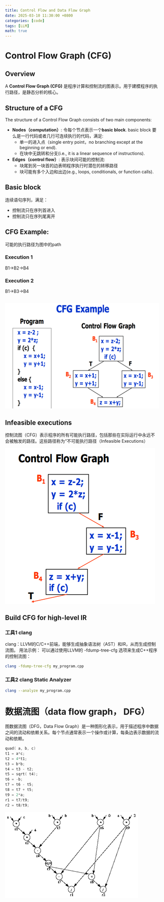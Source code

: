 ```yaml
---
title: Control Flow and Data Flow Graph
date: 2025-03-10 11:30:00 +0800
categories: [code]
tags: [LLM]    
math: true
---
```



# Control Flow Graph (CFG)

## Overview
A **Control Flow Graph (CFG)** 是程序计算和控制流的图表示。用于建模程序的执行路径，是静态分析的核心。

## Structure of a CFG
The structure of a Control Flow Graph consists of two main components:
- **Nodes（computation）**: 令每个节点表示一个**basic block**. basic block 要么是一行代码或者几行可连续执行的代码，满足:
  - 单一的进入点（single entry point，no branching except at the beginning or end).
  - 在块中无跳转和分支(i.e., it is a linear sequence of instructions).
- **Edges（control flow）**: 表示块间可能的控制流:
  - 块尾到另一块首的边表明程序执行时潜在的转移路径
  - 块可能有多个入边和出边(e.g., loops, conditionals, or function calls).

## Basic block
连续语句序列，满足：
- 控制流只在序列首进入
- 控制流只在序列尾离开


## CFG Example:
可能的执行路径为图中的path
### Execution 1
B1->B2->B4
### Execution 2
B1->B3->B4

![CFG](../assets/LLM/cfg_example.png "CFG")
---

## Infeasible executions
控制流图（CFG）表示程序的所有可能执行路径，包括那些在实际运行中永远不会被触发的路径。这些路径称为“不可能执行路径（Infeasible Executions）

![infe_cfg](../assets/LLM/infeasible_exec.png "in_cfg")


## Build CFG for high-level IR

### 工具1 clang
clang：LLVM的C/C++前端，能够生成抽象语法树（AST）和IR，从而生成控制流图。
用法示例： 可以通过使用LLVM的 -fdump-tree-cfg 选项来生成C++程序的控制流图：
```bash
clang -fdump-tree-cfg my_program.cpp
```

### 工具2 clang Static Analyzer
```bash
clang --analyze my_program.cpp
```

# 数据流图（data flow graph， DFG）

图数据流图（DFG，Data Flow Graph）是一种图形化表示，用于描述程序中数据之间的流动和依赖关系。每个节点通常表示一个操作或计算，每条边表示数据的流动和依赖。
```cpp
quad( a, b, c)
t1 = a*c;
t2 = 4*t1;
t3 = b*b;
t4 = t3 - t2;
t5 = sqrt( t4);
t6 = -b;
t7 = t6 - t5;
t8 = t7 + t5;
t9 = 2*a;
r1 = t7/t9;
r2 = t8/t9;
```

![dfg](../assets/LLM/dfg.gif "dfg")